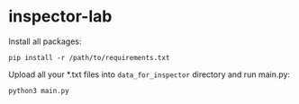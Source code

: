 # inspector-lab
Install all packages:

`pip install -r /path/to/requirements.txt`

Upload all your *.txt files into `data_for_inspector` directory and run main.py:

`python3 main.py`
